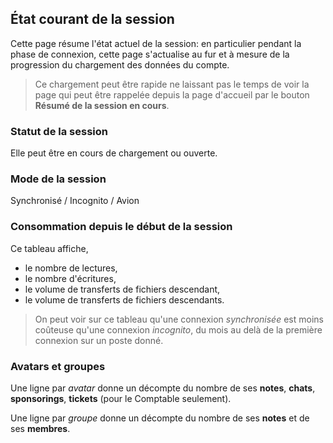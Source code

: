 
## État courant de la session

Cette page résume l'état actuel de la session: en particulier pendant la phase de connexion, cette page s'actualise au fur et à mesure de la progression du chargement des données du compte.

> Ce chargement peut être rapide ne laissant pas le temps de voir la page qui peut être rappelée depuis la page d'accueil par le bouton **Résumé de la session en cours**.

### Statut de la session
Elle peut être en cours de chargement ou ouverte.

### Mode de la session
Synchronisé / Incognito / Avion

### Consommation depuis le début de la session
Ce tableau affiche,
- le nombre de lectures,
- le nombre d'écritures,
- le volume de transferts de fichiers descendant,
- le volume de transferts de fichiers descendants.

> On peut voir sur ce tableau qu'une connexion _synchronisée_ est moins coûteuse qu'une connexion _incognito_, du mois au delà de la première connexion sur un poste donné.

### Avatars et groupes
Une ligne par _avatar_ donne un décompte du nombre de ses **notes**, **chats**, **sponsorings**, **tickets** (pour le Comptable seulement).

Une ligne par _groupe_ donne un décompte du nombre de ses **notes** et de ses **membres**.
